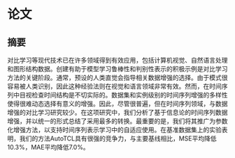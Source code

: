 # 论文

## 摘要

对比学习等现代技术已在许多领域得到有效应用，包括计算机视觉、自然语言处理和图形结构数据。创建有助于模型学习鲁棒性和判别性表示的积极示例是对比学习方法的关键阶段。通常，预设的人类直觉会指导相关数据增强的选择。由于模式很容易被人类识别，因此这种经验法则在视觉和语言领域非常有效。然而，在时间序列中目视检查时间结构是不切实际的。数据集和实例级别的时间序列增强的多样性使得很难动态选择有意义的增强。因此，尽管很普遍，但在时间序列领域，与数据增强的对比学习研究较少。在这项研究中，我们分析了基于信息论的时间序列数据增强，并以统一的形式总结了采用最多的转换。最重要的是，我们将其推广为参数化增强方法，以支持时间序列表示学习中的自适应使用。在基准数据集上的实验表明，我们的方法AutoTCL具有很强的竞争力，与主要基线相比，MSE平均降低10.3%，MAE平均降低7.0%。
